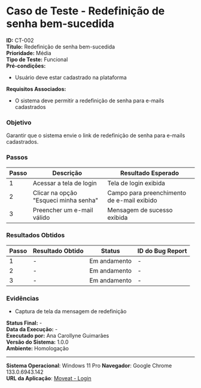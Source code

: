 # Caso de Teste - Redefinição de senha bem-sucedida

**ID:** CT-002  
**Título:** Redefinição de senha bem-sucedida  
**Prioridade:** Média  
**Tipo de Teste:** Funcional  
**Pré-condições:**  
- Usuário deve estar cadastrado na plataforma  

**Requisitos Associados:**  
- O sistema deve permitir a redefinição de senha para e-mails cadastrados  

### Objetivo
Garantir que o sistema envie o link de redefinição de senha para e-mails cadastrados.

### Passos
| Passo | Descrição                             | Resultado Esperado                          |
|-------|---------------------------------------|---------------------------------------------|
| 1     | Acessar a tela de login               | Tela de login exibida                       |
| 2     | Clicar na opção "Esqueci minha senha" | Campo para preenchimento de e-mail exibido  |
| 3     | Preencher um e-mail válido            | Mensagem de sucesso exibida                 |

### Resultados Obtidos
| Passo | Resultado Obtido                           | Status       | ID do Bug Report  |
|-------|--------------------------------------------|--------------|-------------------|
| 1     | -                                          | Em andamento | -                 |
| 2     | -                                          | Em andamento | -                 |
| 3     | -                                          | Em andamento | -                 |

### Evidências
- Captura de tela da mensagem de redefinição

**Status Final:** -  
**Data da Execução:** -  
**Executado por:** Ana Carollyne Guimarães  
**Versão do Sistema:** 1.0.0  
**Ambiente:** Homologação  

---
**Sistema Operacional**: Windows 11 Pro
**Navegador**: Google Chrome 133.0.6943.142  
**URL da Aplicação**: [Moveat - Login](http://localhost:3000/login)